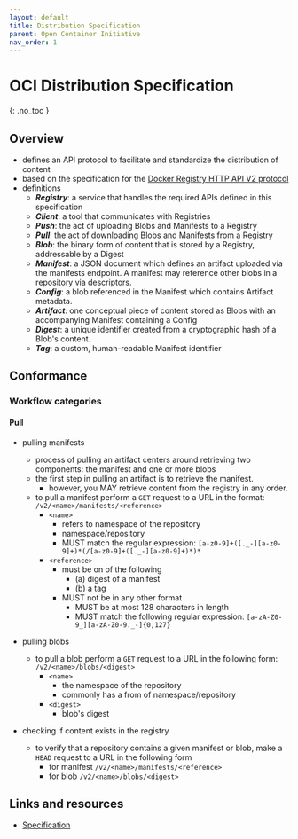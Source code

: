 ```yaml
---
layout: default
title: Distribution Specification 
parent: Open Container Initiative 
nav_order: 1
---
```


# OCI Distribution Specification
{: .no_toc }

## Overview
- defines an API protocol to facilitate and standardize the distribution of content
- based on the specification for the [Docker Registry HTTP API V2 protocol](https://github.com/distribution/distribution/blob/5cb406d511b7b9163bff9b6439072e4892e5ae3b/docs/spec/api.md)
- definitions
    - ***Registry***: a service that handles the required APIs defined in this specification
    - ***Client***: a tool that communicates with Registries
    - ***Push***: the act of uploading Blobs and Manifests to a Registry
    - ***Pull***: the act of downloading Blobs and Manifests from a Registry
    - ***Blob***: the binary form of content that is stored by a Registry, addressable by a Digest
    - ***Manifest***: a JSON document which defines an artifact uploaded via the manifests endpoint. A manifest may reference other blobs in a repository via descriptors.
    - ***Config***: a blob referenced in the Manifest which contains Artifact metadata.
    - ***Artifact***: one conceptual piece of content stored as Blobs with an accompanying Manifest containing a Config
    - ***Digest***: a unique identifier created from a cryptographic hash of a Blob's content.
    - ***Tag***: a custom, human-readable Manifest identifier

## Conformance

### Workflow categories

#### Pull
- pulling manifests
    - process of pulling an artifact centers around retrieving two components: the manifest and one or more blobs
    - the first step in pulling an artifact is to retrieve the manifest.
        - however, you MAY retrieve content from the registry in any order.
    - to pull a manifest perform a `GET` request to a URL in the format: `/v2/<name>/manifests/<reference>`
        - `<name>`
            - refers to namespace of the repository
            - namespace/repository
            - MUST match the regular expression: `[a-z0-9]+([._-][a-z0-9]+)*(/[a-z0-9]+([._-][a-z0-9]+)*)*`
        - `<reference>`
            - must be on of the following
                - (a) digest of a manifest
                - (b) a tag
            - MUST not be in any other format
                - MUST be at most 128 characters in length
                - MUST match the following regular expression: `[a-zA-Z0-9_][a-zA-Z0-9._-]{0,127}`

- pulling blobs
    - to pull a blob perform a `GET` request to a URL in the following form: `/v2/<name>/blobs/<digest>`
        - `<name>`
            - the namespace of the repository
            - commonly has a from of  namespace/repository
        - `<digest>`
            - blob's digest

- checking if content exists in the registry
    - to verify that a repository contains a given manifest or blob, make a `HEAD` request to a URL in the following form
        - for manifest `/v2/<name>/manifests/<reference>`
        - for blob `/v2/<name>/blobs/<digest>`

## Links and resources
- [Specification](https://github.com/opencontainers/distribution-spec/blob/main/spec.md)

